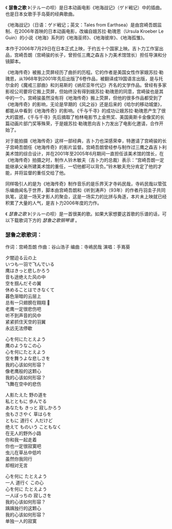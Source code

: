 

《 **瑟鲁之歌** 》（テルーの呗）是日本动画电影《地海战记》（ゲド戦记）中的插曲。也是日本女歌手手岛葵的经典歌曲。

《地海战记》（日语：ゲド戦记；英文：Tales from
Earthsea）是由宫崎吾朗监制、在2006年首映的日本动画电影，改编自娥苏拉·勒瑰恩（Ursula Kroeber Le
Guin）的小说《地海》系列的《地海巫师》、《地海彼岸》、《地海孤雏》。

本作于2006年7月29日在日本正式上映，于约五十个国家上映。吉卜力工作室出品，宫崎吾朗（宫崎骏的长子，曾担任三鹰之森吉卜力美术馆馆长）担任导演和分镜脚本。

《地海传奇》被搬上荧屏经历了曲折的历程。它的作者是美国女性作家娥苏拉·勒瑰恩，从1968年到2001年先后出版了6卷作品，被翻译成19国语言出版，是与托尔金的《魔戒三部曲》和刘易斯的《纳尼亚年代记》齐名的文学作品。曾经有多家影视公司要将它搬上荧屏，但始终没有得到娥苏拉·勒瑰恩的同意，宫崎骏也是其中的一个。宫崎骏虽然没有将《地海传奇》搬上荧屏，但他的很多作品都受到了《地海传奇》的影响，无论是早期的《风之谷》还是后来的《哈尔的移动城堡》，都能从中看到《地海传奇》的影响。《千与千寻》的成功让娥苏拉·勒瑰恩产生了很大的震撼，《千与千寻》先后摘取了柏林电影节上金熊奖、美国奥斯卡金像奖的长篇动画片部门奖等殊荣，于是娥苏拉·勒瑰恩向吉卜力发出了电影化邀请，合作开始了。

对于能拍摄《地海传奇》这样一部经典，吉卜力也深感荣幸，特邀请了宫崎骏的长子宫崎吾朗任《地海传奇》的影片监督。宫崎吾朗曾经参与制作过三鹰之森吉卜利美术馆的综合设计，并在2001年至2005年6月期间一直担任该美术馆的馆长，在《地海传奇》拍摄之时，制作人铃木敏夫（吉卜力的总裁）表示：“宫崎吾朗一定能继承父亲所建美术馆的重任，一切他都可以背负。”铃木敏夫充分肯定了他的才能，并将监督的重任交给了他。

同样吸引人的是为《地海传奇》制作音乐的是乐界天才寺屿民哉，寺屿民哉以管弦乐编曲闻名于世界，脚本由宫崎吾朗和《听到涛声》（93年）的作者丹羽圭子共同执笔，这是一场天才影人的聚会，这是一场实力的比拼与角逐，本片未上映就已经积累了大量的人气，是吉卜力2006年度的力作。

《 _瑟鲁之歌_ 》（テルーの呗）是一首很美的歌。如果大家想要这首歌的乐谱的话，可以下载歌词下方的 _瑟鲁之歌钢琴谱_ 。

### 瑟鲁之歌歌词：

作词：宫崎吾朗 作曲：谷山浩子 编曲：寺嶋民哉 演唱：手嶌葵

夕闇迫る云の上  
いつも一羽で飞んでいる  
鹰はきっと悲しかろう  
音も途绝えた风の中  
空を掴んだその翼  
休めることはできなくて  
暮色渐暗的云层上  
总有一只翅膀在翱翔   
老鹰一定很悲伤吧  
听不到声音的风中  
紧紧抓住天空的羽翼  
永远无法停歇

心を何にたとえよう  
鹰のようなこの心  
心を何にたとえよう  
空を舞うよな悲しさを  
我的心该如何形容？  
像老鹰般的这颗心  
我的心该如何形容？  
飞舞在空中的悲伤

人影たえた 野の道を  
私とともに 歩んでる  
あなたも きっと 寂しかろう  
虫もささやく 草はらを  
ともに 道行く 人だけど  
绝えて ものいう こともなく  
在无人的野外小路  
你和我一起走着  
你也一定很寂寞吧  
虫儿在草丛中低吟  
虽然你我同行  
却相对无言

心を何に たとえよう  
一人 道行く この心  
心を何に たとえよう  
一人ぼっちの 寂しさを  
我的心该如何形容？  
踽踽独行的这颗心  
我的心该如何形容？  
单独一人的寂寞

